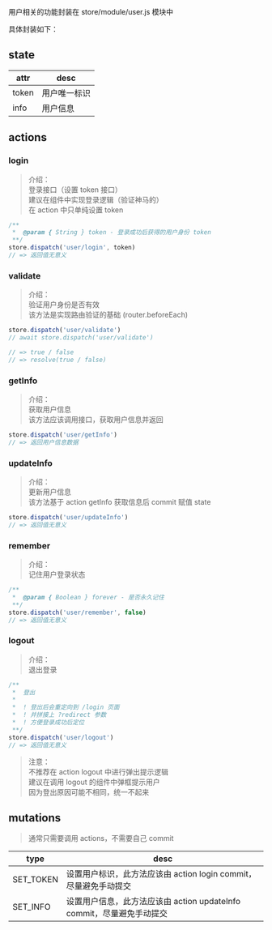 用户相关的功能封装在 store/module/user.js 模块中

具体封装如下：

## state
 attr  | desc
 ----- | -----
 token | 用户唯一标识
 info  | 用户信息
 
## actions

### login
> 介绍：<br/>
> 登录接口（设置 token 接口）<br/>
> 建议在组件中实现登录逻辑（验证神马的）<br/>
> 在 action 中只单纯设置 token

```javascript
/**
 *  @param { String } token - 登录成功后获得的用户身份 token
 **/
store.dispatch('user/login', token)
// => 返回值无意义
```
 
### validate
> 介绍：<br/>
> 验证用户身份是否有效 <br/>
> 该方法是实现路由验证的基础 (router.beforeEach)

```javascript
store.dispatch('user/validate')
// await store.dispatch('user/validate')

// => true / false
// => resolve(true / false)
```

### getInfo
> 介绍：<br/>
> 获取用户信息 <br/>
> 该方法应该调用接口，获取用户信息并返回

```javascript
store.dispatch('user/getInfo')
// => 返回用户信息数据
```

### updateInfo
> 介绍：<br/>
> 更新用户信息 <br/>
> 该方法基于 action getInfo 获取信息后 commit 赋值 state

```javascript
store.dispatch('user/updateInfo')
// => 返回值无意义
```

### remember
> 介绍：<br/>
> 记住用户登录状态

```javascript
/**
 *  @param { Boolean } forever - 是否永久记住
 **/
store.dispatch('user/remember', false)
// => 返回值无意义
```

### logout
> 介绍：<br/>
> 退出登录

```javascript
/**
 *  登出
 *
 *  ! 登出后会重定向到 /login 页面
 *  ! 并拼接上 ?redirect 参数
 *  ! 方便登录成功后定位
 **/
store.dispatch('user/logout')
// => 返回值无意义
```

> 注意：<br/>
> 不推荐在 action logout 中进行弹出提示逻辑 <br/>
> 建议在调用 logout 的组件中弹框提示用户 <br/>
> 因为登出原因可能不相同，统一不起来

## mutations
> 通常只需要调用 actions，不需要自己 commit

 type      | desc
 --------- | ----------------------------------------------------
 SET_TOKEN | 设置用户标识，此方法应该由 action login commit，尽量避免手动提交
 SET_INFO  | 设置用户信息，此方法应该由 action updateInfo commit，尽量避免手动提交